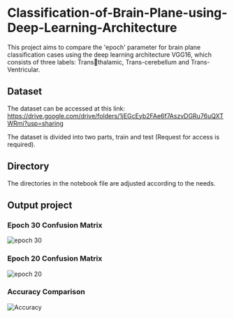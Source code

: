 # Classification-of-Brain-Plane-using-Deep-Learning-Architecture
This project aims to compare the 'epoch' parameter for brain plane classification cases using the deep learning architecture VGG16, which consists of three labels: Transthalamic, Trans-cerebellum and Trans-Ventricular.

## Dataset
The dataset can be accessed at this link: https://drive.google.com/drive/folders/1jEGcEyb2FAe6f7AszvDGRu76uQXTWRmi?usp=sharing

The dataset is divided into two parts, train and test (Request for access is required).

## Directory
The directories in the notebook file are adjusted according to the needs.

## Output project
### Epoch 30 Confusion Matrix
![epoch 30](https://github.com/Ares0098/Classification-of-Brain-Plane-using-Deep-Learning-Architecture/assets/87215213/66be87df-21ff-4177-8780-38994182063c)
### Epoch 20 Confusion Matrix
![epoch 20](https://github.com/Ares0098/Classification-of-Brain-Plane-using-Deep-Learning-Architecture/assets/87215213/5fd3af48-3c92-483a-a5e2-663e4cdcce10)

### Accuracy Comparison
![Accuracy ](https://github.com/Ares0098/Classification-of-Brain-Plane-using-Deep-Learning-Architecture/assets/87215213/c97217a1-7785-46db-969f-c4a407545bb8)

